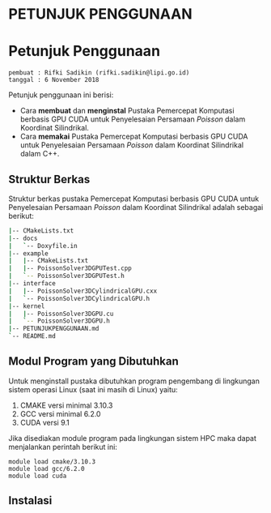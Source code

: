 # PETUNJUK PENGGUNAAN


# Petunjuk Penggunaan
```
pembuat : Rifki Sadikin (rifki.sadikin@lipi.go.id)
tanggal : 6 November 2018
```

Petunjuk penggunaan ini berisi:

 - Cara **membuat** dan **menginstal** Pustaka Pemercepat Komputasi  berbasis GPU CUDA untuk Penyelesaian Persamaan *Poisson* dalam Koordinat Silindrikal. 
 - Cara **memakai** Pustaka Pemercepat Komputasi  berbasis GPU CUDA untuk Penyelesaian Persamaan *Poisson* dalam Koordinat Silindrikal dalam C++.

## Struktur Berkas
Struktur berkas  pustaka Pemercepat Komputasi  berbasis GPU CUDA untuk Penyelesaian Persamaan *Poisson* dalam Koordinat Silindrikal adalah sebagai berikut:

``` bash
|-- CMakeLists.txt
|-- docs
|   `-- Doxyfile.in
|-- example
|   |-- CMakeLists.txt
|   |-- PoissonSolver3DGPUTest.cpp
|   `-- PoissonSolver3DGPUTest.h
|-- interface
|   |-- PoissonSolver3DCylindricalGPU.cxx
|   `-- PoissonSolver3DCylindricalGPU.h
|-- kernel
|   |-- PoissonSolver3DGPU.cu
|   `-- PoissonSolver3DGPU.h
|-- PETUNJUKPENGGUNAAN.md
`-- README.md
```
## Modul Program yang Dibutuhkan
Untuk menginstall pustaka dibutuhkan program pengembang di lingkungan sistem operasi Linux (saat ini masih di Linux) yaitu:

 1. CMAKE versi  minimal 3.10.3
 2. GCC versi minimal 6.2.0
 3. CUDA versi 9.1

Jika disediakan module program pada lingkungan sistem HPC maka dapat menjalankan perintah berikut ini:


```console
module load cmake/3.10.3
module load gcc/6.2.0
module load cuda
```
## Instalasi


